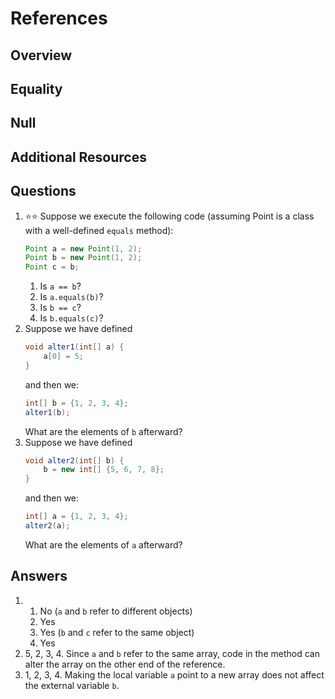 # References
## Overview
## Equality
## Null
## Additional Resources
## Questions
1. :star::star: Suppose we execute the following code (assuming Point is a class with a well-defined `equals` method):
    ```java
    Point a = new Point(1, 2);
    Point b = new Point(1, 2);
    Point c = b;
    ```
    1. Is `a == b`?
    1. Is `a.equals(b)`?
    1. Is `b == c`?
    1. Is `b.equals(c)`?
1. Suppose we have defined
    ```java
    void alter1(int[] a) {
        a[0] = 5;
    }
    ```
    and then we:
    ```java
    int[] b = {1, 2, 3, 4};
    alter1(b);
    ```
    What are the elements of `b` afterward?
1. Suppose we have defined
    ```java
    void alter2(int[] b) {
        b = new int[] {5, 6, 7, 8};
    }
    ```
    and then we:
    ```java
    int[] a = {1, 2, 3, 4};
    alter2(a);
    ```
    What are the elements of `a` afterward?
## Answers
1.
    1. No (`a` and `b` refer to different objects)
    1. Yes
    1. Yes (`b` and `c` refer to the same object)
    1. Yes
1. 5, 2, 3, 4. Since `a` and `b` refer to the same array, code in the method can alter the array on the other end of the reference.
1. 1, 2, 3, 4. Making the local variable `a` point to a new array does not affect the external variable `b`.
